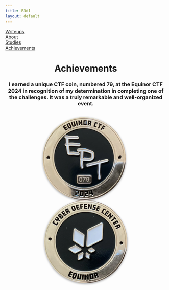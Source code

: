 ```yaml
---
title: B3d1
layout: default
---
```

<link rel="stylesheet" href="/assets/style.css">

<div class="nav-menu">
  <div class="nav-item"><a href="/writeups/">Writeups</a></div>
  <div class="separator"></div>
  <div class="nav-item"><a href="/">About</a></div>
  <div class="separator"></div>
  <div class="nav-item"><a href="/studies/">Studies</a></div>
  <div class="separator"></div>
  <div class="nav-item"><a href="/achievements/">Achievements</a></div>
</div>

<h1 style="text-align: center;">Achievements</h1>
<h3 style="text-align: center;">I earned a unique CTF coin, numbered 79, at the Equinor CTF 2024 in recognition of my determination in completing one of the challenges. It was a truly remarkable and well-organized event.</h3>

<div style="display: flex; justify-content: center; align-items: center; flex-wrap: wrap; margin: 2rem auto;">
  <img src="coin0.png" alt="coin0" style="width: 260px; max-width: 100%; aspect-ratio: 1 / 1; object-fit: cover; border-radius: 50%; box-shadow: 0 2px 6px rgba(0,0,0,0.4); margin-right: 10px;" />
  <img src="coin1.png" alt="coin1" style="width: 260px; max-width: 100%; aspect-ratio: 1 / 1; object-fit: cover; border-radius: 50%; box-shadow: 0 2px 6px rgba(0,0,0,0.4);" />
</div>
